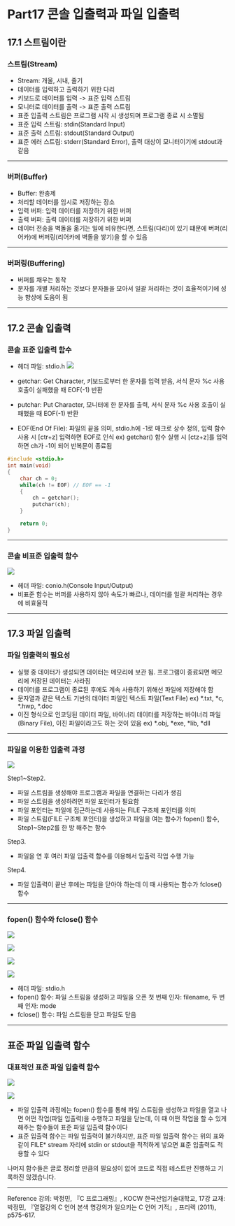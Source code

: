# Part17 콘솔 입출력과 파일 입출력

## 17.1 스트림이란

### 스트림(Stream)

- Stream: 개울, 시내, 줄기
- 데이터를 입력하고 출력하기 위한 다리
- 키보드로 데이터를 입력 -> 표준 입력 스트림
- 모니터로 데이터를 출력 -> 표준 출력 스트림
- 표준 입출력 스트림은 프로그램 시작 시 생성되며 프로그램 종료 시 소멸됨
- 표준 입력 스트림: stdin(Standard Input)
- 표준 출력 스트림: stdout(Standard Output)
- 표준 에러 스트림: stderr(Standard Error), 출력 대상이 모니터이기에 stdout과 같음

---

### 버퍼(Buffer)

- Buffer: 완충제
- 처리할 데이터를 임시로 저장하는 장소
- 입력 버퍼: 입력 데이터를 저장하기 위한 버퍼
- 출력 버퍼: 출력 데이터를 저장하기 위한 버퍼
- 데이터 전송을 벽돌을 옮기는 일에 비유한다면,
  스트림(다리)이 있기 떄문에 버퍼(리어카)에 버퍼링(리어카에 벽돌을 쌓기)을 할 수 있음

---

### 버퍼링(Buffering)

- 버퍼를 채우는 동작
- 문자를 개별 처리하는 것보다 문자들을 모아서 일괄 처리하는 것이 효율적이기에 성능 향상에 도움이 됨

---

## 17.2 콘솔 입출력

### 콘솔 표준 입출력 함수

- 헤더 파일: stdio.h
  ![](https://images.velog.io/images/qmasem/post/dbd4c3bc-9356-44fa-9772-a7331f24d6d5/%E1%84%89%E1%85%B3%E1%84%8F%E1%85%B3%E1%84%85%E1%85%B5%E1%86%AB%E1%84%89%E1%85%A3%E1%86%BA%202021-08-28%20%E1%84%8B%E1%85%A9%E1%84%92%E1%85%AE%202.38.58.png)

- getchar: Get Character, 키보드로부터 한 문자를 입력 받음, 서식 문자 %c 사용
  호출이 실패했을 때 EOF(-1) 반환

- putchar: Put Character, 모니터에 한 문자를 출력, 서식 문자 %c 사용
  호출이 실패했을 때 EOF(-1) 반환

- EOF(End Of File): 파일의 끝을 의미, stdio.h에 -1로 매크로 상수 정의, 입력 함수 사용 시 [ctr+z] 입력하면 EOF로 인식
  ex) getchar() 함수 실행 시 [ctz+z]를 입력하면 ch가 -1이 되어 반복문이 종료됨

```c
#include <stdio.h>
int main(void)
{
    char ch = 0;
    while(ch != EOF) // EOF == -1
    {
        ch = getchar();
        putchar(ch);
    }

    return 0;
}
```

---

### 콘솔 비표준 입출력 함수

![](https://images.velog.io/images/qmasem/post/6514a8ce-b434-4c1e-8f9d-bae1cf2525f0/%E1%84%89%E1%85%B3%E1%84%8F%E1%85%B3%E1%84%85%E1%85%B5%E1%86%AB%E1%84%89%E1%85%A3%E1%86%BA%202021-08-28%20%E1%84%8B%E1%85%A9%E1%84%92%E1%85%AE%202.53.10.png)

- 헤더 파일: conio.h(Console Input/Output)
- 비표준 함수는 버퍼를 사용하지 않아 속도가 빠르나, 데이터를 일괄 처리하는 경우에 비효율적

---

## 17.3 파일 입출력

### 파일 입출력의 필요성

- 실행 중 데이터가 생성되면 데이터는 메모리에 보관 됨. 프로그램이 종료되면 메모리에 저장된 데이터는 사라짐
- 데이터를 프로그램이 종료된 후에도 계속 사용하기 위해선 파일에 저장해야 함
- 문자열과 같은 텍스트 기반의 데이터 파일인 텍스트 파일(Text File)
  ex) \*.txt, \*c, \*.hwp, \*.doc
- 이진 형식으로 인코딩된 데이터 파일, 바이너리 데이터를 저장하는 바이너리 파일(Binary File), 이진 파일이라고도 하는 것이 있음
  ex) \*.obj, \*exe, \*lib, \*dll

---

### 파일을 이용한 입출력 과정

![](https://images.velog.io/images/qmasem/post/5bde34ad-9190-45b7-b2cb-45318db88612/%E1%84%89%E1%85%B3%E1%84%8F%E1%85%B3%E1%84%85%E1%85%B5%E1%86%AB%E1%84%89%E1%85%A3%E1%86%BA%202021-08-28%20%E1%84%8B%E1%85%A9%E1%84%92%E1%85%AE%203.52.04.png)

Step1~Step2.

- 파일 스트림을 생성해야 프로그램과 파일을 연결하는 다리가 생김
- 파일 스트림을 생성하려면 파일 포인터가 필요함
- 파일 포인터는 파일에 접근하는데 사용되는 FILE 구조체 포인터를 의미
- 파일 스트림(FILE 구조체 포인터)을 생성하고 파일을 여는 함수가 fopen() 함수, Step1~Step2를 한 방 해주는 함수

Step3.

- 파일을 연 후 여러 파일 입출력 함수를 이용해서 입출력 작업 수행 가능

Step4.

- 파일 입출력이 끝난 후에는 파일을 닫아야 하는데 이 때 사용되는 함수가 fclose() 함수

---

### fopen() 함수와 fclose() 함수

![](https://images.velog.io/images/qmasem/post/07221fe5-cfef-4415-b447-ac57c3f1e02f/%E1%84%89%E1%85%B3%E1%84%8F%E1%85%B3%E1%84%85%E1%85%B5%E1%86%AB%E1%84%89%E1%85%A3%E1%86%BA%202021-08-28%20%E1%84%8B%E1%85%A9%E1%84%92%E1%85%AE%204.46.36.png)

![](https://images.velog.io/images/qmasem/post/eee8fda5-9bda-48de-9e41-068b68d64ef9/%E1%84%89%E1%85%B3%E1%84%8F%E1%85%B3%E1%84%85%E1%85%B5%E1%86%AB%E1%84%89%E1%85%A3%E1%86%BA%202021-08-28%20%E1%84%8B%E1%85%A9%E1%84%92%E1%85%AE%204.47.58.png)

![](https://images.velog.io/images/qmasem/post/d6208a4d-459f-4fa5-ba00-78e001d064cc/%E1%84%89%E1%85%B3%E1%84%8F%E1%85%B3%E1%84%85%E1%85%B5%E1%86%AB%E1%84%89%E1%85%A3%E1%86%BA%202021-08-28%20%E1%84%8B%E1%85%A9%E1%84%92%E1%85%AE%204.48.16.png)

![](https://images.velog.io/images/qmasem/post/ae79aaa1-e892-46ec-a641-3f00840922d0/%E1%84%89%E1%85%B3%E1%84%8F%E1%85%B3%E1%84%85%E1%85%B5%E1%86%AB%E1%84%89%E1%85%A3%E1%86%BA%202021-08-28%20%E1%84%8B%E1%85%A9%E1%84%92%E1%85%AE%204.48.28.png)

- 헤더 파일: stdio.h
- fopen() 함수: 파일 스트림을 생성하고 파일을 오픈
  첫 번째 인자: filename, 두 번째 인자: mode
- fclose() 함수: 파일 스트림을 닫고 파일도 닫음

---

## 표준 파일 입출력 함수

### 대표적인 표준 파일 입출력 함수

![](https://images.velog.io/images/qmasem/post/a49828e6-23aa-4f30-895e-206f4723b6c6/%E1%84%89%E1%85%B3%E1%84%8F%E1%85%B3%E1%84%85%E1%85%B5%E1%86%AB%E1%84%89%E1%85%A3%E1%86%BA%202021-08-28%20%E1%84%8B%E1%85%A9%E1%84%92%E1%85%AE%205.13.35.png)

![](https://images.velog.io/images/qmasem/post/7af748e8-7635-4283-b880-a8ddbdece42d/%E1%84%89%E1%85%B3%E1%84%8F%E1%85%B3%E1%84%85%E1%85%B5%E1%86%AB%E1%84%89%E1%85%A3%E1%86%BA%202021-08-28%20%E1%84%8B%E1%85%A9%E1%84%92%E1%85%AE%205.14.27.png)

- 파일 입출력 과정에는 fopen() 함수를 통해 파일 스트림을 생성하고 파일을 열고 나면 어떤 작업(파일 입출력)을 수행하고 파일을 닫는데, 이 때 어떤 작업을 할 수 있게 해주는 함수들이 표준 파일 입출력 함수이다
- 표준 입출력 함수는 파일 입출력이 불가하지만, 표준 파일 입출력 함수는 위의 표와 같이 FILE\* stream 자리에 stdin or stdout을 적적하게 넣으면 표준 입출력도 적용할 수 있다

나머지 함수들은 글로 정리할 만큼의 필요성이 없어 코드로 직접 테스트만 진행하고 기록하진 않겠습니다.

---

Reference
강의: 박정민, 『C 프로그래밍』, KOCW 한국산업기술대학교, 17강
교재: 박정민, 『열혈강의 C 언어 본색 명강의가 일으키는 C 언어 기적』, 프리렉 (2011), p575-617.
